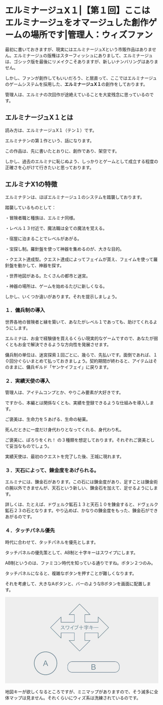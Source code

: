 

# エルミナージュX１|【第１回】ここはエルミナージュをオマージュした創作ゲームの場所です|管理人：ウィズファン

最初に書いておきますが、現実にはエルミナージュXという市販作品はありません。エルミナージュの版権はスターフィッシュにありまして、エルミナージュは、ゴシック版を最後にリメイクこそありますが、新しいナンバリングはありません。

しかし、ファンが創作してもいいだろう、と居直って、ここではエルミナージュのゲームシステムを採用した、**エルミナージュX１**の創作をしております。

管理人は、エルミナの次回作が途絶えていることを大変残念に思っているのです。

## エルミナージュX１とは

読み方は、エルミナージュX１（テン１）です。

エルミナテンの第１作という、話になります。

この作品は、先に書いたとおりに、創作であり、架空です。

しかし、過去のエルミナに恥じぬよう、しっかりとゲームとして成立する程度の正確さを心がけて行きたいと思っております。

## エルミナX1の特徴

エルミナテンは、ほぼエルミナージュ１のシステムを踏襲しております。

踏襲しているものとして：

・冒険者職と種族は、エルミナ同様。

・レベル１３付近で、魔法職は全ての魔法を覚える。

・宿屋に泊まることでレベルがあがる。

・宝探し制。羅針盤を使って神器を集めるのが、大きな目的。

・クエスト達成型。クエスト達成によってフェイムが貰え、フェイムを使って羅針盤を動かして、神器を探す。

・世界地図がある。たくさんの都市と迷宮。

・神器の場所は、ゲームを始めるたびに新しくなる。

しかし、いくつか違いがあります。それを提示しましょう。

### １．傭兵制の導入

世界各地の冒険者と縁を築いて、あなたがレベル１であっても、助けてくれるようにします。

エルミナは、お金で経験値を買えるくらい現実的なゲームですので、あなたが弱くともお金で解決できるような方向性を発展させます。

傭兵制の単位は、迷宮探索１回ごとに、幾らで、先払いです。面倒であれば、１０回分ぐらいまとめて払っておきましょう。契約期間が終わると、アイテムはそのままに、傭兵ギルド「ヤンケイフェイ」に戻ります。

### ２．実績天使の導入

管理人は、アイテムコンプとか、やりこみ要素が大好きです。

ですから、本編とは関係なくとも、実績を登録できるような仕組みを導入します。


ご褒美は、生命力を５あげる、生命の秘薬。

死んだときに一度だけ身代わりとなってくれる、身代わり札。

ご褒美に、ぽろりをくれ！
の３種類を想定しております。それぞれご褒美として妥当なものでしょう。

実績天使は、最初のクエストを完了した後、王城に現れます。

### ３．天石によって、錬金度をあげられる。

エルミナには、錬金石があります。この石には錬金度があり、足すことは錬金術の腕以外できませんが、天石という新しい、錬金石を加えて、足せるようにします。

詳しくは、たとえば、ドヴェルク鉱石１３と天石１０を錬金すると、ドヴェルク鉱石２３の石となります。やり込めば、かなりの錬金度をもった、錬金石ができあがるのです。

### ４．タッチパネル優先

時代に合わせて、タッチパネルを優先とします。

タッチパネルの優先策として、AB制と十字キーはスワイプにします。

AB制というのは、ファミコン時代を知っている通りですね。ボタン２つのみ。

タッチパネルになると、複雑なボタンを押すことが難しくなります。

それを考慮して、大きなAボタンと、バーのようなBボタンを画面に配置します。

![タッチパネルを想定してAB制とスワイプ十字キー](https://raw.githubusercontent.com/hashsan/i/main/20240521_164701.jpg)

地図キーが欲しくなるところですが、ミニマップがありますので、そう滅多に全体マップは見ません。それくらいにウィズ系は洗練されているのです。
